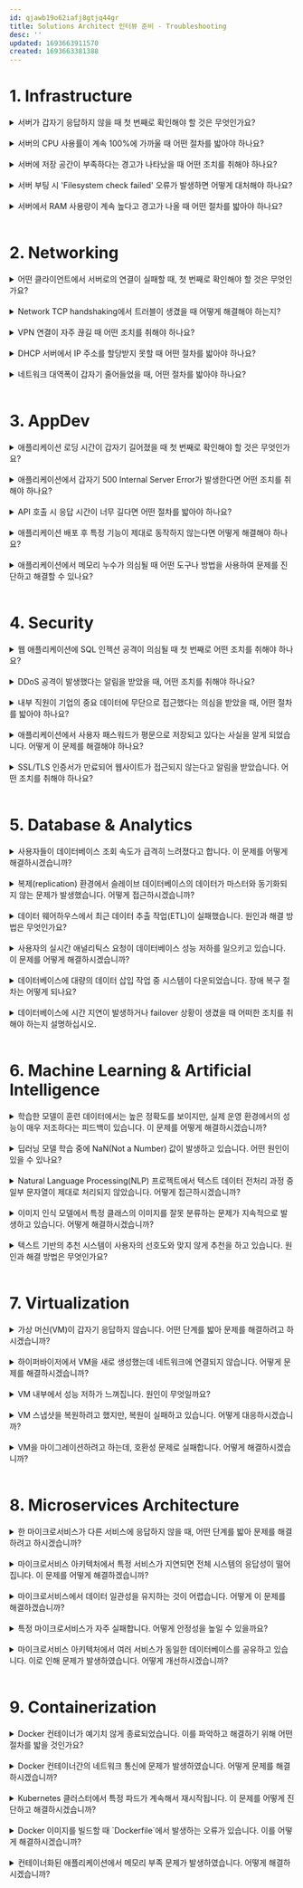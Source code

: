 ```yaml
---
id: qjawb19o62iafj8gtjq44gr
title: Solutions Architect 인터뷰 준비 - Troubleshooting
desc: ''
updated: 1693663911570
created: 1693663381388
---
```


# 1. Infrastructure

<details>
<summary>서버가 갑자기 응답하지 않을 때 첫 번째로 확인해야 할 것은 무엇인가요?</summary>
<div markdown="1">

- 서버가 응답하지 않을 때 첫 번째로 확인해야 할 것은 서버의 전원 상태와 네트워크 연결 상태입니다. 그 후, 서버의 로그나 시스템 모니터링 도구를 통해 추가적인 문제점을 파악해야 합니다.

</div>
</details>

<br />

<details>
<summary>서버의 CPU 사용률이 계속 100%에 가까울 때 어떤 절차를 밟아야 하나요?</summary>
<div markdown="1">

- 서버의 CPU 사용률이 높을 때, 우선 `top` 또는 `htop`과 같은 명령어를 사용하여 어떤 프로세스가 CPU를 많이 사용하는지 확인해야 합니다. 과도한 CPU 사용의 원인을 찾아 해당 프로세스를 최적화하거나 필요에 따라 재시작해야 할 수도 있습니다.

</div>
</details>

<br />

<details>
<summary>서버에 저장 공간이 부족하다는 경고가 나타났을 때 어떤 조치를 취해야 하나요?</summary>
<div markdown="1">

- 저장 공간이 부족할 때, `df`와 `du` 명령어를 사용하여 어느 파티션이나 디렉토리가 공간을 많이 차지하고 있는지 확인합니다. 불필요한 파일이나 로그, 캐시를 정리하여 공간을 확보하거나, 필요하다면 추가 스토리지를 확장 또는 추가하는 작업을 계획해야 합니다.

</div>
</details>

<br />

<details>
<summary>서버 부팅 시 'Filesystem check failed' 오류가 발생하면 어떻게 대처해야 하나요?</summary>
<div markdown="1">

- 이 오류는 파일 시스템에 문제가 있음을 나타냅니다. fsck 명령어를 사용하여 해당 파일 시스템의 무결성을 검사하고 문제점을 해결해야 합니다. 필요하다면 백업을 먼저 수행하고 작업을 진행하는 것이 좋습니다.

</div>
</details>

<br />

<details>
<summary>서버에서 RAM 사용량이 계속 높다고 경고가 나올 때 어떤 절차를 밟아야 하나요?</summary>
<div markdown="1">

- `free` 명령어나 `vmstat`을 사용하여 실제 메모리 사용량을 확인합니다. 그 다음, `top` 명령어로 어떤 프로세스가 메모리를 많이 차지하는지 확인하고, 해당 프로세스를 최적화하거나, 설정을 조정하거나 재시작해야 할 수도 있습니다. 지속적으로 높은 RAM 사용량이 발생한다면, 추가 RAM을 확장하는 것을 고려해야 합니다.

</div>
</details>

<br />

# 2. Networking

<details>
<summary>어떤 클라이언트에서 서버로의 연결이 실패할 때, 첫 번째로 확인해야 할 것은 무엇인가요?</summary>
<div markdown="1">

- 연결 실패 시 가장 먼저 확인해야 할 것은 클라이언트와 서버 사이의 네트워크 연결 상태입니다. ping 또는 traceroute 명령어를 사용하여 네트워크 경로와 연결 가능성을 확인해 보아야 합니다.

</div>
</details>

<br />

<details>
<summary>Network TCP handshaking에서 트러블이 생겼을 때 어떻게 해결해야 하는지?</summary>
<div markdown="1">

- TCP handshaking 문제 발생 시 `tcpdump`나 `wireshark`와 같은 패킷 캡쳐 도구를 사용하여 패킷을 분석해야 합니다. SYN, SYN-ACK, ACK 패킷의 교환 상태를 확인하고, 필요하다면 방화벽 설정이나 네트워크 장비 설정을 점검해야 합니다.

</div>
</details>

<br />
<details>
<summary>VPN 연결이 자주 끊길 때 어떤 조치를 취해야 하나요?</summary>
<div markdown="1">

- VPN 연결 끊김 현상 발생 시, VPN 로그를 확인하여 오류 메시지나 원인을 파악해야 합니다. 그 후, VPN 서버와 클라이언트의 설정을 점검하고, 네트워크의 안정성, 중간 네트워크 장비의 상태 및 설정도 확인해야 합니다.

</div>
</details>

<br />

<details>
<summary>DHCP 서버에서 IP 주소를 할당받지 못할 때 어떤 절차를 밟아야 하나요?</summary>
<div markdown="1">

- DHCP IP 할당 문제 발생 시, 클라이언트의 네트워크 설정 및 케이블 연결 상태를 체크해야 합니다. 그 다음, DHCP 서버의 설정과 상태, IP 주소 풀의 사용량 등을 확인하여 문제의 원인을 찾아 해결해야 합니다.

</div>
</details>

<br />

<details>
<summary>네트워크 대역폭이 갑자기 줄어들었을 때, 어떤 절차를 밟아야 하나요?</summary>
<div markdown="1">

- 네트워크 대역폭 감소 시, 우선 네트워크 트래픽을 모니터링하는 도구를 사용하여 현재 네트워크 사용량과 트래픽의 출처를 확인해야 합니다. 문제의 원인이 되는 트래픽이나 장비를 찾아내어 적절한 조치를 취해야 합니다. 필요하다면 네트워크 장비의 설정을 수정하거나 업데이트를 고려해야 합니다.

</div>
</details>

<br />

# 3. AppDev

<details>
<summary>애플리케이션 로딩 시간이 갑자기 길어졌을 때 첫 번째로 확인해야 할 것은 무엇인가요?</summary>
<div markdown="1">

- 로딩 시간이 길어진 원인을 파악하기 위해, 애플리케이션 로그를 확인하고 프로파일러를 사용하여 병목 구간을 파악해야 합니다. 데이터베이스 쿼리의 효율성, 외부 API 호출, 리소스 로딩 등을 점검해야 합니다.

</div>
</details>

<br />

<details>
<summary>애플리케이션에서 갑자기 500 Internal Server Error가 발생한다면 어떤 조치를 취해야 하나요?</summary>
<div markdown="1">

- 500 오류는 서버 내부에서 발생한 오류를 나타냅니다. 먼저 애플리케이션의 로그를 확인하여 오류의 원인을 파악해야 합니다. 코드의 문제, 데이터베이스 연결 문제, 서버 자원 문제 등 다양한 원인이 있을 수 있습니다.

</div>
</details>

<br />

<details>
<summary>API 호출 시 응답 시간이 너무 길다면 어떤 절차를 밟아야 하나요?</summary>
<div markdown="1">

- API 응답 시간이 길 경우, 해당 API의 로그와 코드를 분석하여 병목 구간을 파악해야 합니다. 또한, 네트워크 지연, 서버 자원 부족, 데이터베이스 쿼리 최적화 필요 등의 문제도 고려해야 합니다.

</div>
</details>

<br />

<details>
<summary>애플리케이션 배포 후 특정 기능이 제대로 동작하지 않는다면 어떻게 해결해야 하나요?</summary>
<div markdown="1">

- 배포 후 기능 장애가 발생한 경우, 배포 이전과 이후의 코드 및 설정 차이를 확인하고, 배포 로그를 점검해야 합니다. 문제의 원인을 파악한 후, 롤백하거나 버그를 수정하여 재배포를 고려해야 합니다.

</div>
</details>

<br />
<details>
<summary>애플리케이션에서 메모리 누수가 의심될 때 어떤 도구나 방법을 사용하여 문제를 진단하고 해결할 수 있나요?</summary>
<div markdown="1">

- 메모리 누수 문제를 진단하기 위해 프로파일러나 메모리 모니터링 도구를 사용해야 합니다. 해당 도구를 통해 메모리 사용량과 가비지 컬렉션 상황을 모니터링하면서 문제의 원인을 찾아야 합니다. 문제가 발견되면 코드를 수정하여 메모리 누수를 해결해야 합니다.

</div>
</details>

<br />

# 4. Security
 
<details>
<summary>웹 애플리케이션에 SQL 인젝션 공격이 의심될 때 첫 번째로 어떤 조치를 취해야 하나요?</summary>
<div markdown="1">

- SQL 인젝션 공격이 의심될 경우, 해당 공격의 원인이 될 수 있는 입력값 및 쿼리 로그를 즉시 확인해야 합니다. 잠재적인 피해를 줄이기 위해 해당 기능이나 서비스를 일시적으로 중단하고, 파라미터화된 쿼리나 ORM을 사용하여 코드를 보완해야 합니다.

</div>
</details>

<br />

<details>
<summary>DDoS 공격이 발생했다는 알림을 받았을 때, 어떤 조치를 취해야 하나요?</summary>
<div markdown="1">

-  DDoS 공격이 발생할 경우, 트래픽 모니터링 도구를 사용하여 공격의 패턴 및 원천을 파악해야 합니다. 공격을 미리 방지하거나 완화하기 위해 DDoS 방어 솔루션, 웹 방화벽, 트래픽 제한 기능을 활용해야 합니다.

</div>
</details>

<br />

<details>
<summary>내부 직원이 기업의 중요 데이터에 무단으로 접근했다는 의심을 받았을 때, 어떤 절차를 밟아야 하나요?</summary>
<div markdown="1">

- 내부 위협의 의심이 생긴 경우, 접근 로그와 사용자 활동을 철저히 검토하여 무단 접근 여부를 확인해야 합니다. 필요한 경우 접근 권한을 즉시 수정하고, 해당 직원과의 인터뷰를 통해 상황을 파악해야 합니다. 또한, 보안 인식 교육 및 접근 제어 정책 강화를 고려해야 합니다.

</div>
</details>

<br />

<details>
<summary>애플리케이션에서 사용자 패스워드가 평문으로 저장되고 있다는 사실을 알게 되었습니다. 어떻게 이 문제를 해결해야 하나요?</summary>
<div markdown="1">

- 패스워드는 절대 평문으로 저장되어서는 안됩니다. 즉시 해시 함수와 솔트를 사용하여 패스워드를 암호화해야 합니다. 사용자들에게 패스워드 변경을 권장하고, 보안 인식 교육 및 개발 프로세스에 보안 검토를 포함시켜야 합니다.

</div>
</details>

<br />

<details>
<summary>SSL/TLS 인증서가 만료되어 웹사이트가 접근되지 않는다고 알림을 받았습니다. 어떤 조치를 취해야 하나요?</summary>
<div markdown="1">

- SSL/TLS 인증서 만료 시, 즉시 새로운 인증서를 발급받아야 합니다. 발급받은 인증서를 웹 서버에 적용하고, 서버를 재시작한 후 접속이 정상적으로 이루어지는지 확인해야 합니다. 또한, 인증서 만료일을 모니터링하여 미리 알림을 받을 수 있도록 시스템을 설정하는 것이 좋습니다.

</div>
</details>

<br />

# 5. Database & Analytics

<details>
<summary>사용자들이 데이터베이스 조회 속도가 급격히 느려졌다고 합니다. 이 문제를 어떻게 해결하시겠습니까?</summary>
<div markdown="1">

- 먼저, 데이터베이스의 CPU, 메모리, 디스크 I/O 사용률 등의 성능 지표를 확인합니다. SQL 쿼리의 실행 계획을 분석하여 비효율적인 쿼리가 있는지 확인하고, 인덱싱 등의 최적화 방법을 적용합니다. 필요하다면 데이터베이스 구조 및 설정을 검토하여 튜닝합니다.

</div>
</details>

<br />

<details>
<summary>복제(replication) 환경에서 슬레이브 데이터베이스의 데이터가 마스터와 동기화되지 않는 문제가 발생했습니다. 어떻게 접근하시겠습니까?</summary>
<div markdown="1">

- 복제 로그와 에러 로그를 체크하여 문제의 원인을 파악합니다. 네트워크 문제, 디스크 문제, 설정 오류 등 다양한 원인이 있을 수 있습니다. 문제의 원인을 파악한 후 적절한 조치를 취하며, 필요하다면 복제를 재설정합니다.

</div>
</details>

<br />

<details>
<summary>데이터 웨어하우스에서 최근 데이터 추출 작업(ETL)이 실패했습니다. 원인과 해결 방법은 무엇인가요?</summary>
<div markdown="1">

- ETL 실패의 원인은 다양합니다. 로그 파일을 확인하여 실패한 작업의 상세한 에러 메시지를 확인합니다. 데이터 형식의 문제, 소스 시스템의 변경, 네트워크 문제 등이 원인이 될 수 있습니다. 문제의 원인을 정확히 파악한 후, 적절한 수정 작업을 수행하여 ETL을 재실행합니다.

</div>
</details>

<br />

<details>
<summary>사용자의 실시간 애널리틱스 요청이 데이터베이스 성능 저하를 일으키고 있습니다. 이 문제를 어떻게 해결하시겠습니까?</summary>
<div markdown="1">

- 실시간 애널리틱스 요청과 OLTP 작업을 분리하는 것이 좋습니다. Read Replica나 별도의 분석용 데이터베이스를 구성하여, 애널리틱스 쿼리는 해당 데이터베이스에서 실행되게 합니다. 또한, 캐싱 솔루션을 도입하여 자주 요청되는 쿼리 결과를 빠르게 제공할 수 있도록 합니다.

</div>
</details>

<br />

<details>
<summary>데이터베이스에 대량의 데이터 삽입 작업 중 시스템이 다운되었습니다. 장애 복구 절차는 어떻게 되나요?</summary>
<div markdown="1">

- 먼저, 데이터베이스의 로그와 시스템 로그를 확인하여 다운의 원인을 파악합니다. 데이터베이스 백업 및 로그 백업 상태를 확인하고, 최근 백업으로 복원 후 로그를 적용하여 장애 발생 직전 상태로 복구합니다. 복구 후 장애의 원인을 분석하고 재발 방지 대책을 수립합니다.

</div>
</details>

<br />

<details>
<summary>데이터베이스에 시간 지연이 발생하거나 failover 상황이 생겼을 때 어떠한 조치를 취해야 하는지 설명하십시오.</summary>
<div markdown="1">

- 문제의 원인 파악: 첫 번째 단계는 항상 문제의 원인을 파악하는 것입니다. 로그를 확인하여 오류 메시지나 경고를 확인합니다. 시스템 모니터링 도구를 사용하여 리소스 사용량, 네트워크 지연, 디스크 문제 등을 확인합니다.

- Performance Bottlenecks 확인: 성능 문제의 원인이 될 수 있는 네트워크 지연, CPU 및 메모리 과부하, 디스크 I/O 문제 등을 체크합니다. 또한, 데이터베이스 쿼리 성능이 저하된 경우 쿼리 최적화가 필요할 수 있습니다.

- Failover: 주 데이터베이스에 문제가 발생한 경우, 보조 데이터베이스로 자동으로 전환되도록 설정된 경우, 이를 확인하십시오. 자동 failover가 설정되어 있지 않은 경우, 수동으로 보조 데이터베이스로 전환할 수 있습니다.

- Backup 및 복구: 데이터베이스 손상의 경우, 최근의 백업에서 데이터베이스를 복구하는 것을 고려해야 합니다. 이는 데이터 손실을 최소화하며 서비스를 빠르게 복구할 수 있습니다.

- 대용량 트래픽 대응: 일시적인 대용량 트래픽으로 인한 지연의 경우, 로드 밸런서를 사용하여 여러 데이터베이스 인스턴스 간에 트래픽을 분산시킬 수 있습니다.

- 향후 예방: 한 번 문제가 발생하면, 같은 문제가 미래에 다시 발생하지 않도록 예방 조치를 취하는 것이 중요합니다. 이를 위해 모니터링 도구를 사용하여 시스템을 지속적으로 감시하고, 정기적인 백업과 복구 전략을 갖추며, 데이터베이스 성능 최적화를 수행합니다.
</div>
</details>
<br />

# 6. Machine Learning & Artificial Intelligence

<details>
<summary>학습한 모델이 훈련 데이터에서는 높은 정확도를 보이지만, 실제 운영 환경에서의 성능이 매우 저조하다는 피드백이 있습니다. 이 문제를 어떻게 해결하시겠습니까?</summary>
<div markdown="1">

- 이 문제는 과적합(overfitting)으로 보입니다. 모델이 훈련 데이터에 과도하게 최적화되어 있어 실제 데이터에서는 제대로 작동하지 않을 수 있습니다. 데이터의 다양성을 높이거나 규제(regularization)를 적용하여 모델을 간소화하고, 교차 검증(cross-validation)을 수행하여 모델의 일반화 성능을 확인하겠습니다.

</div>
</details>

<br />

<details>
<summary>딥러닝 모델 학습 중에 NaN(Not a Number) 값이 발생하고 있습니다. 어떤 원인이 있을 수 있나요?</summary>
<div markdown="1">

- NaN 값은 학습률(learning rate)이 너무 높아 가중치 업데이트 과정에서 발산하는 경우, 초기화 문제, 또는 로스 함수에서 발생할 수 있습니다. 학습률을 조절하거나 다른 최적화 알고리즘을 사용하고, 가중치 초기화 방식을 변경해보겠습니다. 로스 함수도 확인하여 이상한 값이 발생하는지 점검하겠습니다.

</div>
</details>

<br />
<details>
<summary>Natural Language Processing(NLP) 프로젝트에서 텍스트 데이터 전처리 과정 중 일부 문자열이 제대로 처리되지 않았습니다. 어떻게 접근하시겠습니까?</summary>
<div markdown="1">

- 전처리 과정에서 사용한 파이프라인과 함수들을 차례대로 검토하겠습니다. 특수 문자, 인코딩 문제, 정규식 등 사용한 모든 변환 메커니즘을 체크하면서 문제의 원인을 파악하겠습니다. 문제의 원인을 찾으면, 해당 부분을 수정하여 전처리 과정을 재진행하겠습니다.

</div>
</details>

<br />
<details>
<summary>이미지 인식 모델에서 특정 클래스의 이미지를 잘못 분류하는 문제가 지속적으로 발생하고 있습니다. 어떻게 해결하시겠습니까?</summary>
<div markdown="1">

- 먼저, 해당 클래스의 훈련 데이터를 검토하여 데이터의 질과 양을 확인하겠습니다. 데이터에 노이즈나 부정확한 라벨이 있을 수 있습니다. 데이터 양이 부족하다면 데이터 증강(augmentation) 기법을 사용하여 데이터를 확장하겠습니다. 또한, 모델 구조나 학습 파라미터를 조정하여 성능을 개선하려고 노력하겠습니다.

</div>
</details>

<br />
<details>
<summary>텍스트 기반의 추천 시스템이 사용자의 선호도와 맞지 않게 추천을 하고 있습니다. 원인과 해결 방법은 무엇인가요?</summary>
<div markdown="1">

- 추천 시스템의 문제 원인은 다양합니다. 사용자의 상호작용 데이터가 충분하지 않거나, 현재 모델이 사용자의 선호도를 정확히 반영하지 못하는 방식으로 학습되었을 수 있습니다. 먼저 사용자의 데이터와 상호작용 패턴을 분석하고, 모델의 구조와 학습 데이터를 점검하겠습니다. 필요하다면, 모델을 재학습시키거나 다른 알고리즘을 적용하여 성능을 개선하겠습니다.

</div>
</details>

<br />

# 7. Virtualization

<details>
<summary>가상 머신(VM)이 갑자기 응답하지 않습니다. 어떤 단계를 밟아 문제를 해결하려고 하시겠습니까?</summary>
<div markdown="1">

- 먼저 VM의 상태를 체크하겠습니다. 호스트 시스템의 리소스 사용량, VM에 할당된 CPU, 메모리 리소스 등을 확인합니다. VM의 로그 파일도 검토하여 특별한 오류 메시지가 있는지 확인하겠습니다. 리소스 부족이 원인일 경우, VM에 더 많은 리소스를 할당하거나, 필요없는 VM을 종료하여 리소스를 확보하겠습니다.

</div>
</details>

<br />

<details>
<summary>하이퍼바이저에서 VM을 새로 생성했는데 네트워크에 연결되지 않습니다. 어떻게 문제를 해결하시겠습니까?</summary>
<div markdown="1">

- 먼저 VM의 네트워크 설정과 하이퍼바이저의 네트워크 구성을 검토하겠습니다. VM에 올바른 네트워크 인터페이스 카드(NIC)가 할당되었는지, 가상 스위치 설정이 제대로 되어 있는지 확인하겠습니다. 추가로, 보안 그룹이나 방화벽 설정이 올바른지도 확인하여 필요한 포트가 허용되어 있는지 점검하겠습니다.

</div>
</details>

<br />
<details>
<summary>VM 내부에서 성능 저하가 느껴집니다. 원인이 무엇일까요?</summary>
<div markdown="1">

- VM 성능 저하의 원인은 다양합니다. VM에 할당된 리소스가 충분하지 않을 수 있습니다. 디스크 I/O, CPU 사용률, 메모리 사용량 등을 모니터링하며, 병목 현상을 찾겠습니다. 또한, 하이퍼바이저 레벨에서 다른 VM과의 리소스 경쟁 상황도 고려해봐야 합니다. 적절한 리소스 조정과 최적화를 통해 성능을 개선하겠습니다.

</div>
</details>

<br />

<details>
<summary>VM 스냅샷을 복원하려고 했지만, 복원이 실패하고 있습니다. 어떻게 대응하시겠습니까?</summary>
<div markdown="1">

- 스냅샷 복원 실패는 스냅샷 파일의 손상, 저장소 문제, 호환성 문제 등 여러 원인이 있을 수 있습니다. 먼저, 스냅샷과 관련된 로그를 확인하여 구체적인 오류 메시지를 파악하겠습니다. 스냅샷 파일의 정합성 체크와 저장소의 상태도 점검하겠습니다. 필요한 경우, 다른 시점의 스냅샷으로 복원을 시도하거나, VM을 새로 생성하여 복원하겠습니다.

</div>
</details>

<br />

<details>
<summary>VM을 마이그레이션하려고 하는데, 호환성 문제로 실패합니다. 어떻게 해결하시겠습니까?</summary>
<div markdown="1">

- 호스트 하이퍼바이저 버전, VM 하드웨어 버전, OS 버전 등 호환성을 체크하겠습니다. 목표 시스템의 요구 사항과 현재 VM의 구성을 비교하며 문제의 원인을 파악하겠습니다. 호환성을 위해 VM의 하드웨어 버전을 업그레이드하거나, 필요한 경우 다운그레이드하여 마이그레이션을 수행하겠습니다.

</div>
</details>

<br />

# 8. Microservices Architecture

<details>
<summary>한 마이크로서비스가 다른 서비스에 응답하지 않을 때, 어떤 단계를 밟아 문제를 해결하려고 하시겠습니까?</summary>
<div markdown="1">

- 먼저 서비스 간의 네트워크 연결상태와 해당 서비스의 상태를 확인하겠습니다. 서비스 디스커버리 메커니즘이 올바르게 작동하는지 검토하며, 로드 밸런서와 네트워크 설정에 문제가 없는지 점검합니다. 로그 및 모니터링 도구를 통해 오류 메시지나 특별한 경고를 확인하겠습니다.

</div>
</details>

<br />
<details>
<summary>마이크로서비스 아키텍처에서 특정 서비스가 지연되면 전체 시스템의 응답성이 떨어집니다. 이 문제를 어떻게 해결하겠습니까?</summary>
<div markdown="1">

- Circuit Breaker 패턴을 도입하여 지연된 서비스로의 호출이 시스템 전체의 성능에 영향을 미치지 않도록 할 것입니다. 이 패턴은 장애가 있는 서비스를 임시로 차단하여 시스템 전체의 안정성을 유지합니다. 또한, 지연이 발생하는 원인을 파악하여 해당 서비스를 최적화하거나 확장하겠습니다.

</div>
</details>

<br />
<details>
<summary>마이크로서비스에서 데이터 일관성을 유지하는 것이 어렵습니다. 어떻게 이 문제를 해결하겠습니까?</summary>
<div markdown="1">

- 마이크로서비스 아키텍처에서는 데이터 일관성을 유지하기 위해 이벤트 기반의 아키텍처와 사가 패턴을 사용합니다. 서비스 간의 데이터 변경은 이벤트를 발행하고, 다른 서비스는 해당 이벤트를 구독하여 데이터를 동기화하거나 관련 비즈니스 로직을 실행합니다. 사가 패턴은 여러 서비스에 걸친 트랜잭션을 조율하며, 롤백 메커니즘을 포함하여 데이터의 일관성을 보장합니다.

</div>
</details>

<br />

<details>
<summary>특정 마이크로서비스가 자주 실패합니다. 어떻게 안정성을 높일 수 있을까요?</summary>
<div markdown="1">

- 해당 마이크로서비스의 로그와 모니터링 데이터를 분석하여 실패의 원인을 파악하겠습니다. 리소스 부족, 코드의 버그, 외부 서비스와의 통신 문제 등 다양한 원인이 있을 수 있습니다. 원인을 파악한 후, 적절한 방법으로 문제를 해결하겠습니다. 예를 들면, 자동 스케일링, 재시도 메커니즘 도입, 코드의 최적화 등의 방법을 사용할 수 있습니다.

</div>
</details>

<br />

<details>
<summary>마이크로서비스 아키텍처에서 여러 서비스가 동일한 데이터베이스를 공유하고 있습니다. 이로 인해 문제가 발생하였습니다. 어떻게 개선하시겠습니까?</summary>
<div markdown="1">

- 마이크로서비스 아키텍처의 핵심 원칙 중 하나는 각 서비스가 자신의 데이터를 소유하고 독립적으로 관리하는 것입니다. 공유 데이터베이스를 사용하면 서비스 간의 강한 결합이 발생할 수 있습니다. 이를 해결하기 위해, 각 마이크로서비스에 대해 독립된 데이터 스토어를 제공하겠습니다. 필요한 경우, 이벤트 기반의 데이터 동기화나 API 호출을 통해 다른 서비스의 데이터에 접근하게 할 것입니다.

</div>
</details>

<br />

# 9. Containerization

<details>
<summary>Docker 컨테이너가 예기치 않게 종료되었습니다. 이를 파악하고 해결하기 위해 어떤 절차를 밟을 것인가요?</summary>
<div markdown="1">

- 먼저, `docker logs [container_name_or_id]` 명령을 사용하여 해당 컨테이너의 로그를 확인합니다. 이를 통해 컨테이너가 종료된 원인을 파악할 수 있습니다. 또한, `docker inspect [container_name_or_id]`를 사용하여 컨테이너의 구성을 확인하며 문제의 원인을 찾을 수 있습니다. 필요한 경우, 컨테이너의 리소스 할당량을 조절하거나 의존성 문제를 해결하여 안정적으로 실행될 수 있도록 조치합니다.

</div>
</details>

<br />
<details>
<summary>Docker 컨테이너간의 네트워크 통신에 문제가 발생하였습니다. 어떻게 문제를 해결하시겠습니까?</summary>
<div markdown="1">

- `docker network inspect [network_name]` 명령을 사용하여 해당 네트워크의 구성과 컨테이너 간의 연결 상태를 확인합니다. 네트워크 설정이나 컨테이너의 네트워크 설정에 문제가 없는지 점검하고, 필요한 경우 네트워크 설정을 조절합니다. 또한, 컨테이너 내부의 네트워크 설정 및 서비스 구성도 확인하여 통신 문제를 해결합니다.

</div>
</details>

<br />
<details>
<summary>Kubernetes 클러스터에서 특정 파드가 계속해서 재시작됩니다. 이 문제를 어떻게 진단하고 해결하시겠습니까?</summary>
<div markdown="1">

- `kubectl describe pod [pod_name]` 및 `kubectl logs [pod_name]` 명령을 사용하여 파드의 상태와 로그를 확인합니다. 이를 통해 파드의 재시작 원인을 파악할 수 있습니다. 또한, 파드의 리소스 제한, 라이브니스 및 레디니스 프로브 설정, 의존성 문제 등을 점검하여 문제를 해결합니다.

</div>
</details>

<br />

<details>
<summary>Docker 이미지를 빌드할 때 `Dockerfile`에서 발생하는 오류가 있습니다. 이를 어떻게 해결하시겠습니까?</summary>
<div markdown="1">

- 먼저, 오류 메시지를 자세히 확인하여 `Dockerfile`에서 발생하는 문제점을 파악합니다. 문제가 발생하는 특정 명령어나 설정을 확인하고, 문법 오류나 경로 문제, 의존성 문제 등을 점검합니다. 필요한 경우, 해당 부분을 수정하거나 보완하여 이미지 빌드 오류를 해결합니다.

</div>
</details>

<br />

<details>
<summary>컨테이너화된 애플리케이션에서 메모리 부족 문제가 발생하였습니다. 어떻게 해결하시겠습니까?</summary>
<div markdown="1">

- 컨테이너의 리소스 제한 설정을 확인하여 메모리 할당량이 적절한지 검토합니다. 필요한 경우, 컨테이너에 할당된 메모리를 증가시킵니다. 또한, 애플리케이션의 메모리 사용 패턴을 모니터링 도구를 통해 확인하고, 애플리케이션 코드 내의 메모리 누수나 비효율적인 리소스 사용이 있는지 검토하여 문제를 해결합니다.

</div>
</details>